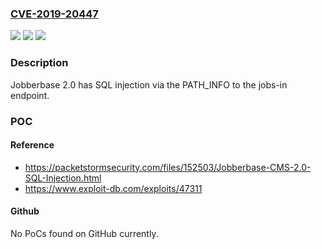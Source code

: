 ### [CVE-2019-20447](https://cve.mitre.org/cgi-bin/cvename.cgi?name=CVE-2019-20447)
![](https://img.shields.io/static/v1?label=Product&message=n%2Fa&color=blue)
![](https://img.shields.io/static/v1?label=Version&message=n%2Fa&color=blue)
![](https://img.shields.io/static/v1?label=Vulnerability&message=n%2Fa&color=brighgreen)

### Description

Jobberbase 2.0 has SQL injection via the PATH_INFO to the jobs-in endpoint.

### POC

#### Reference
- https://packetstormsecurity.com/files/152503/Jobberbase-CMS-2.0-SQL-Injection.html
- https://www.exploit-db.com/exploits/47311

#### Github
No PoCs found on GitHub currently.

